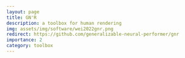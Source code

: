 ```yaml
---
layout: page
title: GN'R
description: a toolbox for human rendering
img: assets/img/software/wei2022gnr.png
redirect: https://github.com/generalizable-neural-performer/gnr
importance: 2
category: toolbox
---
```



